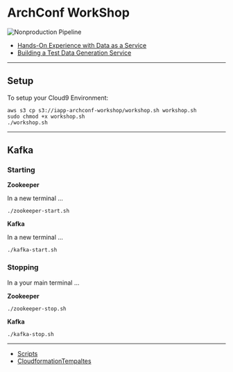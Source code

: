 # ArchConf WorkShop
![Nonproduction Pipeline](https://github.com/dsietziapp/ArchConf/workflows/Nonproduction%20Pipeline/badge.svg)

+ [Hands-On Experience with Data as a Service](https://archconf.com/session?id=46844)
+ [Building a Test Data Generation Service](https://archconf.com/session?id=46792)

---

## Setup

To setup your Cloud9 Environment:

```unix
aws s3 cp s3://iapp-archconf-workshop/workshop.sh workshop.sh
sudo chmod +x workshop.sh 
./workshop.sh
```

---

## Kafka

### Starting

__Zookeeper__

In a new terminal ...
```unix
./zookeeper-start.sh
```

__Kafka__

In a new terminal ...
```unix
./kafka-start.sh
```

### Stopping
In a your main terminal ...

__Zookeeper__

```unix
./zookeeper-stop.sh
```

__Kafka__
```unix
./kafka-stop.sh
```

---

+ [Scripts](./scripts/README.md)
+ [CloudformationTempaltes](./cloudformation/README.md)